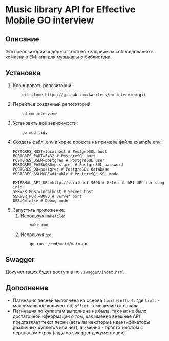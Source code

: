 # Music library API for Effective Mobile GO interview

## Описание
Этот репозиторий содержит тестовое задание на собеседование в компанию EM: апи для музыкально библиотеки.
## Установка

1. Клонировать репозиторий:
    ```shell
        git clone https://github.com/karrless/em-interview.git
    ```
2. Перейти в созданный репозиторий:
    ```shell
        cd em-interview
    ```
3. Установить всё зависимости:
    ```shell
        go mod tidy
    ```
4. Создать файл .env в корне проекта на примере файла example.env:
    ```.env
    POSTGRES_HOST=localhost # PostgreSQL host
    POSTGRES_PORT=5432 # PostgreSQL port
    POSTGRES_USER=postgres # PostgreSQL user
    POSTGRES_PASSWORD=postgres # PostgreSQL password
    POSTGRES_DB=postgres # PostgreSQL database
    POSTGRES_SSLMODE=disable # PostgreSQL SSL mode

    EXTERNAL_API_URL=http://localhost:9090 # External API URL for song info
    SERVER_HOST=localhost # Server host
    SERVER_PORT=8080 # Server port
    DEBUG=false # Debug mode
    ```
5. Запустить приложение:
   1. Используя `Makefile`:
        ```shell
            make run
        ```
   2. Используя `go`:
        ```shell
            go run ./cmd/main/main.go
        ```

## Swagger
Документация будет доступна по `/swagger/index.html`


## Дополнение
- Пагинация песней выполнена на основе `limit` и `offset`: где `limit` - максимальное количество, `offset` - смещение от начала
- Пагинация по куплетам выполнена не была, так как не было достаточной ифнормации о том, как именно внешнее API предтавляет текст песни (есть ли некоторые идентификаторы различных куплетов или нет), а именно - просто текстом с переносом строк (судя по swagger документации)
